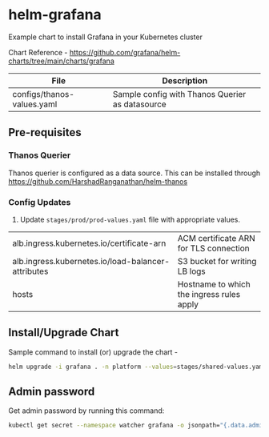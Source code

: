 # helm-grafana

Example chart to install Grafana in your Kubernetes cluster

Chart Reference - https://github.com/grafana/helm-charts/tree/main/charts/grafana

|File|Description|
|--|--|
|configs/thanos-values.yaml | Sample config with Thanos Querier as datasource|

## Pre-requisites

### Thanos Querier

Thanos querier is configured as a data source. This can be installed through https://github.com/HarshadRanganathan/helm-thanos

### Config Updates

1. Update `stages/prod/prod-values.yaml` file with appropriate values.

| | |
|--|--|
|alb.ingress.kubernetes.io/certificate-arn |ACM certificate ARN for TLS connection |
|alb.ingress.kubernetes.io/load-balancer-attributes |S3 bucket for writing LB logs |
|hosts |Hostname to which the ingress rules apply  |

## Install/Upgrade Chart

Sample command to install (or) upgrade the chart -

```bash
helm upgrade -i grafana . -n platform --values=stages/shared-values.yaml --values=stages/prod/prod-values.yaml
```

## Admin password

Get admin password by running this command:

```bash
kubectl get secret --namespace watcher grafana -o jsonpath="{.data.admin-password}" | base64 --decode ; echo
```

